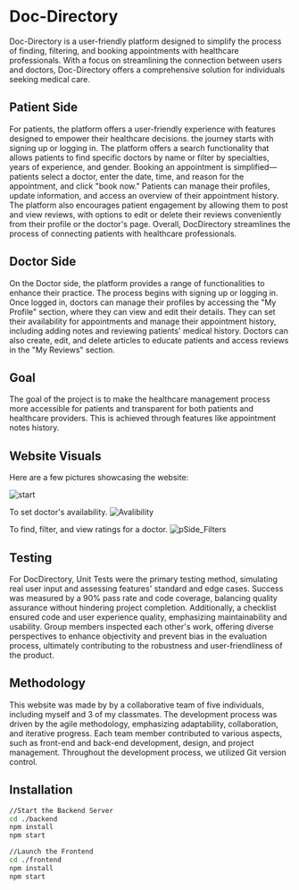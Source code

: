 # Doc-Directory

Doc-Directory is a user-friendly platform designed to simplify the process of finding, filtering, and booking appointments with healthcare professionals. With a focus on streamlining the connection between users and doctors, Doc-Directory offers a comprehensive solution for individuals seeking medical care.


## Patient Side
For patients, the platform offers a user-friendly experience with features designed to empower their healthcare decisions. the journey starts with signing up or logging in. The platform offers a search functionality that allows patients to find specific doctors by name or filter by specialties, years of experience, and gender. Booking an appointment is simplified—patients select a doctor, enter the date, time, and reason for the appointment, and click "book now." Patients can manage their profiles, update information, and access an overview of their appointment history. The platform also encourages patient engagement by allowing them to post and view reviews, with options to edit or delete their reviews conveniently from their profile or the doctor's page. Overall, DocDirectory streamlines the process of connecting patients with healthcare professionals.

## Doctor Side
On the Doctor side, the platform provides a range of functionalities to enhance their practice. The process begins with signing up or logging in. Once logged in, doctors can manage their profiles by accessing the "My Profile" section, where they can view and edit their details. They can set their availability for appointments and manage their appointment history, including adding notes and reviewing patients' medical history. Doctors can also create, edit, and delete articles to educate patients and access reviews in the "My Reviews" section.

## Goal
The goal of the project is to make the healthcare management process more accessible for patients and transparent for both patients and healthcare providers. This is achieved through features like appointment notes history.

## Website Visuals
Here are a few pictures showcasing the website:

![start](https://github.com/Niimraa/Doc-Directory/assets/133609979/9492e0c1-72ee-457b-8271-e173a380689b)

To set doctor's availability.
![Avalibility](https://github.com/Niimraa/Doc-Directory/assets/133609979/7a482f1b-4b39-4666-8590-275438a716fb)

To find, filter, and view ratings for a doctor.
![pSide_Filters](https://github.com/Niimraa/Doc-Directory/assets/133609979/5c7b7286-a811-4203-927b-8e01d01bf968)

## Testing

For DocDirectory, Unit Tests were the primary testing method, simulating real user input and assessing features' standard and edge cases. Success was measured by a 90% pass rate and code coverage, balancing quality assurance without hindering project completion. Additionally, a checklist ensured code and user experience quality, emphasizing maintainability and usability. Group members inspected each other's work, offering diverse perspectives to enhance objectivity and prevent bias in the evaluation process, ultimately contributing to the robustness and user-friendliness of the product.

## Methodology

This website was made by by a collaborative team of five individuals, including myself and 3 of my classmates. The development process was driven by the agile methodology, emphasizing adaptability, collaboration, and iterative progress. Each team member contributed to various aspects, such as front-end and back-end development, design, and project management. Throughout the development process, we utilized Git version control. 


## Installation


   ```bash
//Start the Backend Server
   cd ./backend
   npm install
   npm start

//Launch the Frontend
cd ./frontend
npm install
npm start



